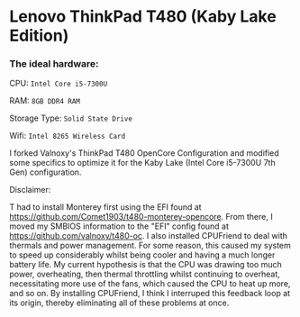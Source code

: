 # Lenovo ThinkPad T480 (Kaby Lake Edition)

### The ideal hardware: 

CPU: ```Intel Core i5-7300U```

RAM: ```8GB DDR4 RAM```

Storage Type: ```Solid State Drive```

Wifi: ```Intel 8265 Wireless Card```


I forked Valnoxy's ThinkPad T480 OpenCore Configuration and modified some specifics to optimize it for the Kaby Lake (Intel Core i5-7300U 7th Gen) configuration.

Disclaimer: 

T had to install Monterey first using the EFI found at https://github.com/Comet1903/t480-monterey-opencore. From there, I moved my SMBIOS information to the "EFI" config found at https://github.com/valnoxy/t480-oc. I also installed CPUFriend to deal with thermals and power management. For some reason, this caused my system to speed up considerably whilst being cooler and having a much longer battery life. My current hypothesis is that the CPU was drawing too much power, overheating, then thermal throttling whilst continuing to overheat, necessitating more use of the fans, which caused the CPU to heat up more, and so on. By installing CPUFriend, I think I interruped this feedback loop at its origin, thereby eliminating all of these problems at once. 

